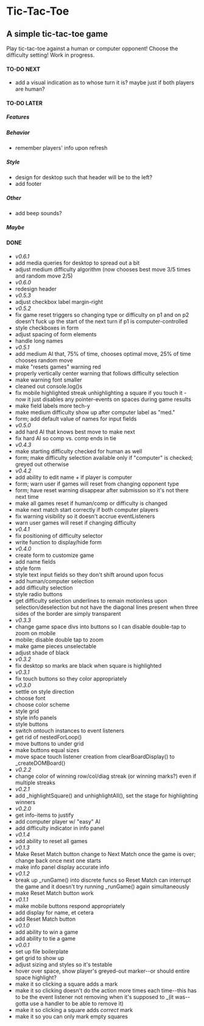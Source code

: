 # Tic-Tac-Toe
## A simple tic-tac-toe game
Play tic-tac-toe against a human or computer opponent!  Choose the difficulty setting!  Work in progress.

#### TO-DO NEXT
- add a visual indication as to whose turn it is?  maybe just if both players are human?
#### TO-DO LATER
##### Features
##### Behavior
- remember players' info upon refresh
##### Style
- design for desktop such that header will be to the left?
- add footer
##### Other
- add beep sounds?
##### Maybe

#### DONE
- *v0.6.1*
- add media queries for desktop to spread out a bit
- adjust medium difficulty algorithm (now chooses best move 3/5 times and random move 2/5)
- *v0.6.0*
- redesign header
- *v0.5.3*
- adjust checkbox label margin-right
- *v0.5.2*
- fix game reset triggers so changing type or difficulty  on p1 and on p2 doesn't fuck up the start of the next turn if p1 is computer-controlled
- style checkboxes in form
- adjust spacing of form elements
- handle long names
- *v0.5.1*
- add medium AI that, 75% of time, chooses optimal move, 25% of time chooses random move
- make "resets games" warning red
- properly vertically center warning that follows difficulty selection
- make warning font smaller
- cleaned out console.log()s
- fix mobile highlighted streak unhighlighting a square if you touch it - now it just disables any pointer-events on spaces during game results
- make field labels more tech-y
- make medium difficulty show up after computer label as "med."
- form; add default value of names for input fields
- *v0.5.0*
- add hard AI that knows best move to make next
- fix hard AI so comp vs. comp ends in tie
- *v0.4.3*
- make starting difficulty checked for human as well
- form; make difficulty selection available only if "computer" is checked; greyed out otherwise
- *v0.4.2*
- add ability to edit name + if player is computer
- form; warn user if games will reset from changing opponent type
- form; have reset warning disappear after submission so it's not there next time
- make all games reset if human/comp or difficulty is changed
- make next match start correctly if both computer players
- fix warning visibility so it doesn't accrue eventListeners
- warn user games will reset if changing difficulty
- *v0.4.1*
- fix positioning of difficulty selector
- write function to display/hide form
- *v0.4.0*
- create form to customize game
- add name fields
- style form
- style text input fields so they don't shift around upon focus
- add human/computer selection
- add difficulty selection
- style radio buttons
- get difficulty selection underlines to remain motionless upon selection/deselection but not have the diagonal lines present when three sides of the border are simply transparent
- *v0.3.3*
- change game space divs into buttons so I can disable double-tap to zoom on mobile
- mobile; disable double tap to zoom
- make game pieces unselectable
- adjust shade of black
- *v0.3.2*
- fix desktop so marks are black when square is highlighted
- *v0.3.1*
- fix touch buttons so they color appropriately
- *v0.3.0*
- settle on style direction
- choose font
- choose color scheme
- style grid
- style info panels
- style buttons
- switch ontouch instances to event listeners
- get rid of nestedForLoop()
- move buttons to under grid
- make buttons equal sizes
- move space touch listener creation from clearBoardDisplay() to _createDOMBoard()
- *v0.2.2*
- change color of winning row/col/diag streak (or winning marks?) even if multiple streaks
- *v0.2.1*
- add _highlightSquare() and unhighlightAll(), set the stage for highlighting winners
- *v0.2.0*
- get info-items to justify
- add computer player w/ "easy" AI
- add difficulty indicator in info panel
- *v0.1.4*
- add ability to reset all games
- *v0.1.3*
- Make Reset Match button change to Next Match once the game is over; change back once next one starts
- make info panel display accurate info
- *v0.1.2*
- break up _runGame() into discrete funcs so Reset Match can interrupt the game and it doesn't try running _runGame() again simultaneously
- make Reset Match button work
- *v0.1.1*
- make mobile buttons respond appropriately
- add display for name, et cetera
- add Reset Match button
- *v0.1.0*
- add ability to win a game
- add ability to tie a game
- *v0.0.1*
- set up file boilerplate
- get grid to show up
- adjust sizing and styles so it's testable
- hover over space, show player's greyed-out marker--or should entire space highlight?
- make it so clicking a square adds a mark
- make it so clicking doesn't do the action more times each time--this has to be the event listener not removing when it's supposed to _(it was--gotta use a handler to be able to remove it)
- make it so clicking a square adds *correct* mark
- make it so you can only mark empty squares
